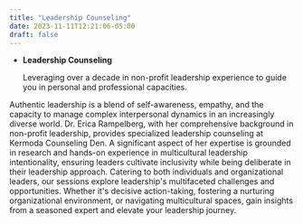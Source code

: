 ```yaml
---
title: "Leadership Counseling"
date: 2023-11-11T12:21:06-05:00
draft: false
---
```


- **Leadership Counseling**

  Leveraging over a decade in non-profit leadership experience to guide you in personal and professional capacities.

Authentic leadership is a blend of self-awareness, empathy, and the capacity to manage complex interpersonal dynamics in an increasingly diverse world. Dr. Erica Rampelberg, with her comprehensive background in non-profit leadership, provides specialized leadership counseling at Kermoda Counseling Den. A significant aspect of her expertise is grounded in research and hands-on experience in multicultural leadership intentionality, ensuring leaders cultivate inclusivity while being deliberate in their leadership approach. Catering to both individuals and organizational leaders, our sessions explore leadership's multifaceted challenges and opportunities. Whether it's decisive action-taking, fostering a nurturing organizational environment, or navigating multicultural spaces, gain insights from a seasoned expert and elevate your leadership journey.
